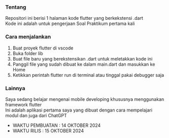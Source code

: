 ### Tentang
Repositori ini berisi 1 halaman kode flutter yang berkekstensi .dart\
Kode ini adalah untuk pengerjaan Soal Praktikum pertama kali

### Cara menjalankan
  1. Buat proyek flutter di vscode
  2. Buka folder lib
  3. Buat file baru yang berekstensikan .dart untuk meletakkan kode ini
  4. Panggil file yang sudah dibuat ke dalam main.dart dan masukkan ke Home
  5. Ketikkan perintah flutter run di terminal atau tinggal pakai debugger saja

### Lainnya
Saya sedang belajar mengenai mobile developing khususnya menggunakan framework flutter\
Ini adalah aplikasi pertama saya yang dibuat dengan cara mempelajari modul dan juga dari ChatGPT

- WAKTU PEMBUATAN : 14 OKTOBER 2024
- WAKTU RILIS : 15 OKTOBER 2024
  
